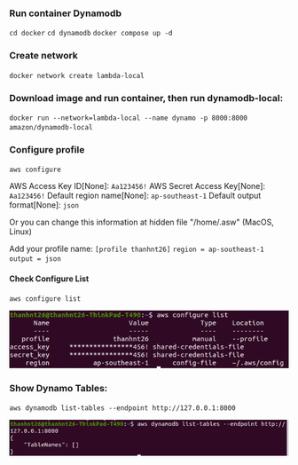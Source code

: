 ### Run container Dynamodb

`cd docker`
`cd dynamodb`
`docker compose up -d`

### Create network

`docker network create lambda-local`

### Download image and run container, then run dynamodb-local:

`docker run --network=lambda-local --name dynamo -p 8000:8000 amazon/dynamodb-local`

### Configure profile

`aws configure`

AWS Access Key ID[None]: `Aa123456!`
AWS Secret Access Key[None]: `Aa123456!`
Default region name[None]: `ap-southeast-1`
Default output format[None]: `json`

Or you can change this information at hidden file "/home/.asw" (MacOS, Linux)

Add your profile name:
`[profile thanhnt26]`
`region = ap-southeast-1`
`output = json`

#### Check Configure List

`aws configure list`

![DynamoDB Configure List](../../images/dynamodb-cofig-list.png "configure list")

### Show Dynamo Tables:

`aws dynamodb list-tables --endpoint http://127.0.0.1:8000`

![DynamoDB Table List](../../images/dynamodb-show-table-list.png "Table List")
